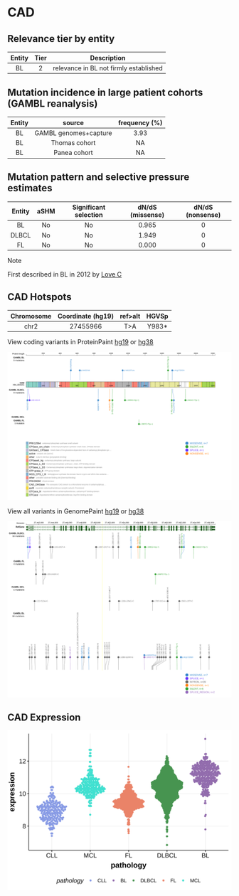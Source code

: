 # CAD

## Relevance tier by entity

|Entity|Tier|Description                           |
|:------:|:----:|--------------------------------------|
|BL    |2   |relevance in BL not firmly established|

## Mutation incidence in large patient cohorts (GAMBL reanalysis)

|Entity|source               |frequency (%)|
|:------:|:---------------------:|:-------------:|
|BL    |GAMBL genomes+capture|3.93         |
|BL    |Thomas cohort        |  NA         |
|BL    |Panea cohort         |  NA         |

## Mutation pattern and selective pressure estimates

|Entity|aSHM|Significant selection|dN/dS (missense)|dN/dS (nonsense)|
|:------:|:----:|:---------------------:|:----------------:|:----------------:|
|BL    |No  |No                   |0.965           |0               |
|DLBCL |No  |No                   |1.949           |0               |
|FL    |No  |No                   |0.000           |0               |


> [!NOTE]
> First described in BL in 2012 by [Love C](https://pubmed.ncbi.nlm.nih.gov/23143597)


 ## CAD Hotspots

| Chromosome |Coordinate (hg19) | ref>alt | HGVSp | 
 | :---:| :---: | :--: | :---: |
| chr2 | 27455966 | T>A | Y983* |

View coding variants in ProteinPaint [hg19](https://morinlab.github.io/LLMPP/GAMBL/CAD_protein.html)  or [hg38](https://morinlab.github.io/LLMPP/GAMBL/CAD_protein_hg38.html)

![image](images/proteinpaint/CAD_NM_004341.svg)

View all variants in GenomePaint [hg19](https://morinlab.github.io/LLMPP/GAMBL/CAD.html)  or [hg38](https://morinlab.github.io/LLMPP/GAMBL/CAD_hg38.html)

![image](images/proteinpaint/CAD.svg)
## CAD Expression
![image](images/gene_expression/CAD_by_pathology.svg)
<!-- ORIGIN: loveGeneticLandscapeMutations2012 -->
